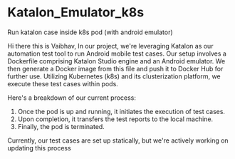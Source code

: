 # Katalon_Emulator_k8s
Run katalon case inside k8s pod (with android emulator)

Hi there this is Vaibhav,
In our project, we're leveraging Katalon as our automation test tool to run Android mobile test cases. Our setup involves a Dockerfile comprising Katalon Studio engine and an Android emulator. We then generate a Docker image from this file and push it to Docker Hub for further use. Utilizing Kubernetes (k8s) and its clusterization platform, we execute these test cases within pods.

Here's a breakdown of our current process:

1) Once the pod is up and running, it initiates the execution of test cases.
2) Upon completion, it transfers the test reports to the local machine.
3) Finally, the pod is terminated.

Currently, our test cases are set up statically, but we're actively working on updating this process
